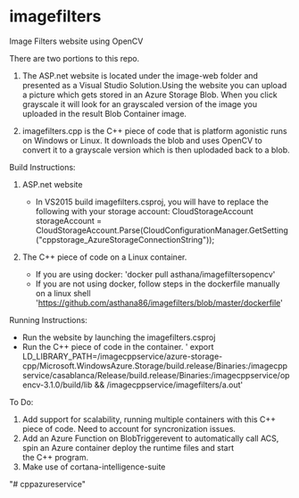 # imagefilters
Image Filters website using OpenCV

There are two portions to this repo. 

1. The ASP.net website is located under the image-web folder and presented as a Visual Studio Solution.Using the website you can upload a
   picture which gets stored in an Azure Storage Blob. When you click grayscale it will look for an grayscaled version of the image you 
   uploaded in the result Blob Container image. 

2. imagefilters.cpp is the C++ piece of code that is platform agonistic runs on Windows or Linux. It downloads the blob and uses OpenCV
   to convert it to a grayscale version which is then uplodaded back to a blob.
   
Build Instructions:
   1. ASP.net website
      - In VS2015 build imagefilters.csproj, you will have to replace the following with your storage account:
        CloudStorageAccount storageAccount =  
        CloudStorageAccount.Parse(CloudConfigurationManager.GetSetting("cppstorage_AzureStorageConnectionString"));
       
   2. The C++ piece of code on a Linux container.
      - If you are using docker:
        'docker pull asthana/imagefiltersopencv'
      - If you are not using docker, follow steps in the dockerfile manually on a linux shell
       'https://github.com/asthana86/imagefilters/blob/master/dockerfile'
      
Running Instructions:
- Run the website by launching the imagefilters.csproj
- Run the C++ piece of code in the container. 
  ' export LD_LIBRARY_PATH=/imagecppservice/azure-storage-cpp/Microsoft.WindowsAzure.Storage/build.release/Binaries:/imagecppservice/casablanca/Release/build.release/Binaries:/imagecppservice/opencv-3.1.0/build/lib && /imagecppservice/imagefilters/a.out'

To Do:
   1. Add support for scalability, running multiple containers with this C++ piece of code. Need to account for syncronization issues.
   2. Add an Azure Function on BlobTriggerevent to automatically call ACS, spin an Azure container deploy the runtime files and start   
      the C++ program.
   3. Make use of cortana-intelligence-suite 
        

             

      
       
"# cppazureservice" 

